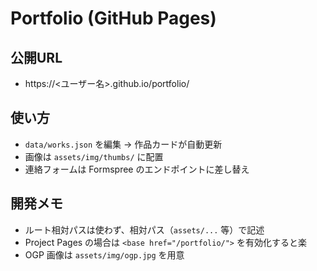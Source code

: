 # Portfolio (GitHub Pages)


## 公開URL
- https://<ユーザー名>.github.io/portfolio/


## 使い方
- `data/works.json` を編集 → 作品カードが自動更新
- 画像は `assets/img/thumbs/` に配置
- 連絡フォームは Formspree のエンドポイントに差し替え


## 開発メモ
- ルート相対パスは使わず、相対パス（`assets/...` 等）で記述
- Project Pages の場合は `<base href="/portfolio/">` を有効化すると楽
- OGP 画像は `assets/img/ogp.jpg` を用意